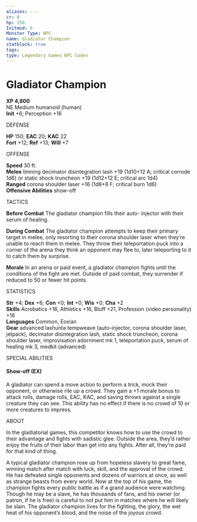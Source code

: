 ```yaml
---
aliases: ---
cr: 8
hp: 150
Initmod: 6
Monster Type: NPC
name: Gladiator Champion
statblock: true
tags: 
type: Legendary Games NPC Codex
---
```


# Gladiator Champion

**XP 4,800**  
NE Medium humanoid (human)  
**Init** +6; Perception +16

DEFENSE

**HP** 150; **EAC** 20; **KAC** 22  
**Fort** +12; **Ref** +13; **Will** +7

OFFENSE

**Speed** 30 ft.  
**Melee** limning decimator disintegration lash +19 (1d10+12 A; critical corrode 1d6) or static shock truncheon +19 (1d12+12 E; critical arc 1d4)  
**Ranged** corona shoulder laser +16 (1d8+8 F; critical burn 1d6)  
**Offensive Abilities** show-off

TACTICS

**Before Combat** The gladiator champion fills their auto- injector with their serum of healing.

**During Combat** The gladiator champion attempts to keep their primary target in melee, only resorting to their corona shoulder laser when they’re unable to reach them in melee. They throw their teleportation puck into a corner of the arena they think an opponent may flee to, later teleporting to it to catch them by surprise.

**Morale** In an arena or paid event, a gladiator champion fights until the conditions of the fight are met. Outside of paid combat, they surrender if reduced to 50 or fewer hit points.

STATISTICS

**Str** +4; **Dex** +6; **Con** +0; **Int** +0; **Wis** +0; **Cha** +2  
**Skills** Acrobatics +16, Athletics +16, Bluff +21, Profession (video personality) +16  
**Languages** Common, Eoxian  
**Gear** advanced lashunta tempweave (auto-injector, corona shoulder laser, jetpack), decimator disintegration lash, static shock truncheon, corona shoulder laser, improvisation adornment mk 1, teleportation puck, serum of healing mk 3, medkit (advanced)

SPECIAL ABILITIES

#### Show-off (EX)

A gladiator can spend a move action to perform a trick, mock their opponent, or otherwise rile up a crowd. They gain a +1 morale bonus to attack rolls, damage rolls, EAC, KAC, and saving throws against a single creature they can see. This ability has no effect if there is no crowd of 10 or more creatures to impress.

ABOUT

In the gladiatorial games, this competitor knows how to use the crowd to their advantage and fights with sadistic glee. Outside the area, they’d rather enjoy the fruits of their labor than get into any fights. After all, they’re paid for that kind of thing.

A typical gladiator champion rose up from hopeless slavery to great fame, winning match after match with luck, skill, and the approval of the crowd. He has defeated single opponents and dozens of warriors at once, as well as strange beasts from every world. Now at the top of his game, the champion fights every public battle as if a grand audience were watching. Though he may be a slave, he has thousands of fans, and his owner (or patron, if he is free) is careful to not put him in matches where he will likely be slain. The gladiator champion lives for the fighting, the glory, the wet heat of his opponent’s blood, and the noise of the joyous crowd.

